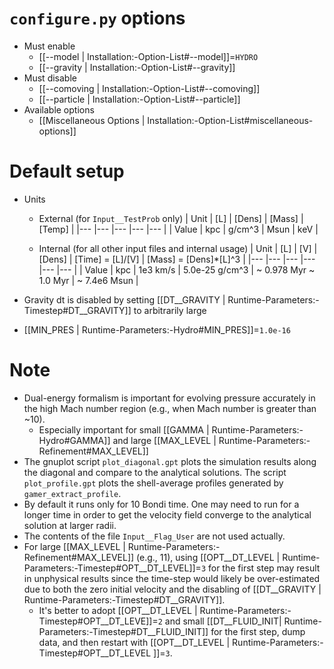# `configure.py` options
- Must enable
   - [[--model | Installation:-Option-List#--model]]=`HYDRO`
   - [[--gravity | Installation:-Option-List#--gravity]]
- Must disable
   - [[--comoving | Installation:-Option-List#--comoving]]
   - [[--particle | Installation:-Option-List#--particle]]
- Available options
   - [[Miscellaneous Options | Installation:-Option-List#miscellaneous-options]]


# Default setup
- Units
   - External (for `Input__TestProb` only)
      | Unit  | [L] | [Dens] | [Mass] | [Temp] |
      |---    |---  |---     |---     |---     |
      | Value | kpc | g/cm^3 | Msun   | keV    |

   - Internal (for all other input files and internal usage)
      | Unit  | [L] | [V]      | [Dens]         | [Time] = [L]/[V]      | [Mass] = [Dens]*[L]^3 |
      |---    |---  |---       |---             |---                    |---                    |
      | Value | kpc | 1e3 km/s | 5.0e-25 g/cm^3 | ~ 0.978 Myr ~ 1.0 Myr | ~ 7.4e6 Msun          |

- Gravity dt is disabled by setting [[DT__GRAVITY | Runtime-Parameters:-Timestep#DT__GRAVITY]] to arbitrarily large
- [[MIN_PRES | Runtime-Parameters:-Hydro#MIN_PRES]]=`1.0e-16`


# Note
- Dual-energy formalism is important for evolving pressure accurately in the high Mach number region (e.g., when Mach number is greater than ~10).
   - Especially important for small [[GAMMA | Runtime-Parameters:-Hydro#GAMMA]] and large [[MAX_LEVEL | Runtime-Parameters:-Refinement#MAX_LEVEL]]
- The gnuplot script `plot_diagonal.gpt` plots the simulation results along the diagonal and compare to the analytical solutions.
  The script `plot_profile.gpt` plots the shell-average profiles generated by `gamer_extract_profile`.
- By default it runs only for 10 Bondi time.
  One may need to run for a longer time in order to get the velocity field converge to the analytical solution at larger radii.
- The contents of the file `Input__Flag_User` are not used actually.
- For large [[MAX_LEVEL | Runtime-Parameters:-Refinement#MAX_LEVEL]] (e.g., 11),
  using [[OPT__DT_LEVEL | Runtime-Parameters:-Timestep#OPT__DT_LEVEL]]=`3` for the first step may
  result in unphysical results since the time-step would likely be over-estimated due to both the
  zero initial velocity and the disabling of [[DT__GRAVITY | Runtime-Parameters:-Timestep#DT__GRAVITY]].
   - It's better to adopt [[OPT__DT_LEVEL | Runtime-Parameters:-Timestep#OPT__DT_LEVE]]=`2` and
     small [[DT__FLUID_INIT| Runtime-Parameters:-Timestep#DT__FLUID_INIT]] for the first step,
     dump data, and then restart with [[OPT__DT_LEVEL | Runtime-Parameters:-Timestep#OPT__DT_LEVEL ]]=`3`.
